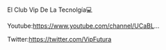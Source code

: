 El Club Vip De La Tecnolgía💻                                                                                                                                                           

Youtube:https://www.youtube.com/channel/UCaBL...

Twitter:https://twitter.com/VipFutura
